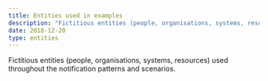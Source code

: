 ```yaml
---
title: Entities used in examples
description: "Fictitious entities (people, organisations, systems, resources) used throughout the notification patterns and scenarios."
date: 2018-12-20
type: entities
---
```


Fictitious entities (people, organisations, systems, resources) used throughout the notification patterns and scenarios.
